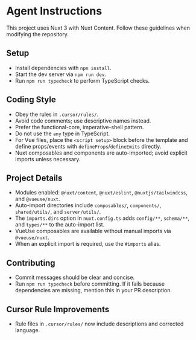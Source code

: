 # Agent Instructions

This project uses Nuxt 3 with Nuxt Content. Follow these guidelines when modifying the repository.

## Setup
- Install dependencies with `npm install`.
- Start the dev server via `npm run dev`.
- Run `npm run typecheck` to perform TypeScript checks.

## Coding Style
- Obey the rules in `.cursor/rules/`.
- Avoid code comments; use descriptive names instead.
- Prefer the functional-core, imperative-shell pattern.
- Do not use the `any` type in TypeScript.
- For Vue files, place the `<script setup>` block before the template and define props/events with `defineProps`/`defineEmits` directly.
- Nuxt composables and components are auto-imported; avoid explicit imports unless necessary.

## Project Details
- Modules enabled: `@nuxt/content`, `@nuxt/eslint`, `@nuxtjs/tailwindcss`, and `@vueuse/nuxt`.
- Auto-import directories include `composables/`, `components/`, `shared/utils/`, and `server/utils/`.
- The `imports.dirs` option in `nuxt.config.ts` adds `config/**`, `schema/**`, and `types/**` to the auto-import list.
- VueUse composables are available without manual imports via `@vueuse/nuxt`.
- When an explicit import is required, use the `#imports` alias.

## Contributing
- Commit messages should be clear and concise.
- Run `npm run typecheck` before committing. If it fails because dependencies are missing, mention this in your PR description.

## Cursor Rule Improvements
- Rule files in `.cursor/rules/` now include descriptions and corrected language.
